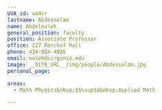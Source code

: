```yaml
---
UVA_id: aa4cr
lastname: Abdesselam
name: Abdelmalek
general_position: faculty
position: Associate Professor
office: 227 Kerchof Hall
phone: 434-924-4926
email: malek@virginia.edu
image: __SITE_URL__/img/people/Abdesselam.jpg
personal_page:

areas:
  - Math Physics&nbsp;$$\cup$$&nbsp;Applied Math

---
```

